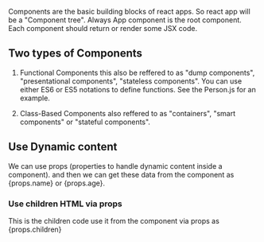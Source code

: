 
Components are the basic building blocks of react apps. So react app will be a "Component tree".
Always App component is the root component. Each component should return or render some JSX code.

## Two types of Components

1) Functional Components
this also be reffered to as "dump components", "presentational components", "stateless components". You can use either ES6 or ES5 notations to define functions. See the Person.js for an example. 

2) Class-Based Components
also reffered to as "containers", "smart components" or "stateful components".

## Use Dynamic content
We can use props (properties to handle dynamic content inside a component). <Person name="Bob" age="25"> and then we can get these data from the component as {props.name} or {props.age}.

### Use children HTML via props
<Person name="Bob">This is the children code</Person>
use it from the component via props as {props.children}